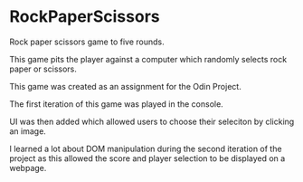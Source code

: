 # RockPaperScissors

Rock paper scissors game to five rounds.

This game pits the player against a computer which randomly selects rock paper or scissors.

This game was created as an assignment for the Odin Project. 

The first iteration of this game was played in the console. 

UI was then added which allowed users to choose their seleciton by clicking an image. 

I learned a lot about DOM manipulation during the second iteration of the project as this allowed the score and player selection to be displayed on a webpage. 